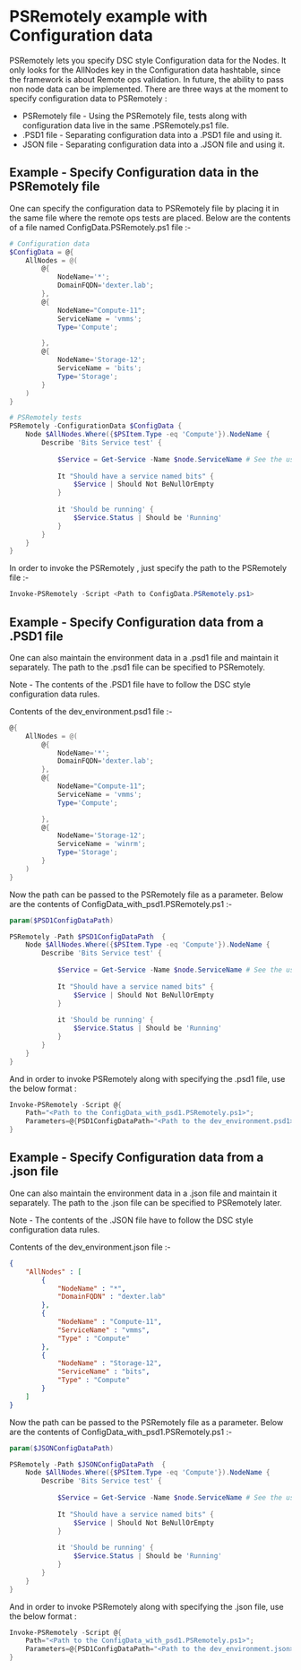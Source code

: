 # PSRemotely example with Configuration data

PSRemotely lets you specify DSC style Configuration data for the Nodes.
It only looks for the AllNodes key in the Configuration data hashtable, since the framework is about Remote ops validation.
In future, the ability to pass non node data can be implemented.
There are three ways at the moment to specify configuration data to PSRemotely :

- PSRemotely file - Using the PSRemotely file, tests along with configuration data live in the same .PSRemotely.ps1 file.
- .PSD1 file - Separating configuration data into a .PSD1 file and using it.
- JSON file - Separating configuration data into a .JSON file and using it.

## Example - Specify Configuration data in the PSRemotely file

One can specify the configuration data to PSRemotely file by placing it in the same file where the remote ops tests are placed.
Below are the contents of a file named ConfigData.PSRemotely.ps1 file :-

```powershell
# Configuration data
$ConfigData = @{
	AllNodes = @(
		@{
			NodeName='*';
			DomainFQDN='dexter.lab';
		},
		@{
			NodeName="Compute-11";
			ServiceName = 'vmms';
			Type='Compute';

		},
		@{
			NodeName='Storage-12';
			ServiceName = 'bits';
			Type='Storage';
		}
	)
}

# PSRemotely tests
PSRemotely -ConfigurationData $ConfigData {
	Node $AllNodes.Where({$PSItem.Type -eq 'Compute'}).NodeName {
		Describe 'Bits Service test' {
			
			$Service = Get-Service -Name $node.ServiceName # See the use of $node variable here
			
			It "Should have a service named bits" {
				$Service | Should Not BeNullOrEmpty
			}
			
			it 'Should be running' {
				$Service.Status | Should be 'Running'
			}
		}		
	}
}
```

In order to invoke the PSRemotely , just specify the path to the PSRemotely file :-

```powershell
Invoke-PSRemotely -Script <Path to ConfigData.PSRemotely.ps1>
```

## Example - Specify Configuration data from a .PSD1 file

One can also maintain the environment data in a .psd1 file and maintain it separately.
The path to the .psd1 file can be specified to PSRemotely.

Note - The contents of the .PSD1 file have to follow the DSC style configuration data rules. 

Contents of the dev_environment.psd1 file :-

```powershell
@{
	AllNodes = @(
		@{
			NodeName='*';
			DomainFQDN='dexter.lab';
		},
		@{
			NodeName="Compute-11";
			ServiceName = 'vmms';
			Type='Compute';

		},
		@{
			NodeName='Storage-12';
			ServiceName = 'winrm';
			Type='Storage';
		}
	)
}
```
Now the path can be passed to the PSRemotely file as a parameter. Below are the contents of ConfigData_with_psd1.PSRemotely.ps1 :-

```powershell
param($PSD1ConfigDataPath)

PSRemotely -Path $PSD1ConfigDataPath  {
	Node $AllNodes.Where({$PSItem.Type -eq 'Compute'}).NodeName {
		Describe 'Bits Service test' {
			
			$Service = Get-Service -Name $node.ServiceName # See the use of $node variable here
			
			It "Should have a service named bits" {
				$Service | Should Not BeNullOrEmpty
			}
			
			it 'Should be running' {
				$Service.Status | Should be 'Running'
			}
		}		
	}
}
``` 

And in order to invoke PSRemotely along with specifying the .psd1 file, use the below format :

```powershell
Invoke-PSRemotely -Script @{
    Path="<Path to the ConfigData_with_psd1.PSRemotely.ps1>";
    Parameters=@{PSD1ConfigDataPath="<Path to the dev_environment.psd1>"}
}
```


## Example - Specify Configuration data from a .json file

One can also maintain the environment data in a .json file and maintain it separately.
The path to the .json file can be specified to PSRemotely later.

Note - The contents of the .JSON file have to follow the DSC style configuration data rules.

Contents of the dev_environment.json file :-

```json
{
    "AllNodes" : [
        {
            "NodeName" : "*",
            "DomainFQDN" : "dexter.lab"
        },
        {
            "NodeName" : "Compute-11",
            "ServiceName" : "vmms",
            "Type" : "Compute"
        },
        {
            "NodeName" : "Storage-12",
            "ServiceName" : "bits",
            "Type" : "Compute"
        }
    ]
}
```

Now the path can be passed to the PSRemotely file as a parameter. Below are the contents of ConfigData_with_psd1.PSRemotely.ps1 :-

```powershell
param($JSONConfigDataPath)

PSRemotely -Path $JSONConfigDataPath  {
	Node $AllNodes.Where({$PSItem.Type -eq 'Compute'}).NodeName {
		Describe 'Bits Service test' {
			
			$Service = Get-Service -Name $node.ServiceName # See the use of $node variable here
			
			It "Should have a service named bits" {
				$Service | Should Not BeNullOrEmpty
			}
			
			it 'Should be running' {
				$Service.Status | Should be 'Running'
			}
		}		
	}
}
``` 

And in order to invoke PSRemotely along with specifying the .json file, use the below format :

```powershell
Invoke-PSRemotely -Script @{
    Path="<Path to the ConfigData_with_psd1.PSRemotely.ps1>";
    Parameters=@{PSD1ConfigDataPath="<Path to the dev_environment.json>"}
}
```

